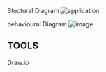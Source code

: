 
Stuctural Diagram
![application](https://user-images.githubusercontent.com/94374211/142909109-b9cedf06-52bc-457d-9a19-edbafd211f28.png)

behavioural Diagram
![image](https://user-images.githubusercontent.com/94374211/142912147-38e6db97-f28e-4e10-9ad3-132039fbff03.png)

## TOOLS

Draw.io

